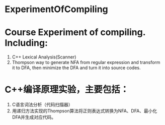 # ExperimentOfCompiling
# Course Experiment of compiling. Including:
1. C++ Lexical Analysis(Scanner)  
2. Thompson way to generate NFA from regular expression and transform it to DFA, then minimize the DFA and turn it into source codes. 

# C++编译原理实验，主要包括：
1. C语言词法分析（代码扫描器）  
2. 用递归方法实现的Thompson算法将正则表达式转换为NFA、DFA、最小化DFA并生成对应代码。
